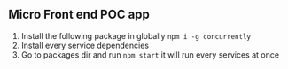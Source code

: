 ## Micro Front end POC app

1. Install the following package in globally `npm i -g concurrently`
2. Install every service dependencies
3. Go to packages dir and run `npm start` it will run every services at once
